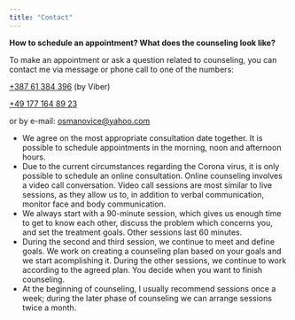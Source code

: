 ```yaml
---
title: "Contact"
---
```


**How to schedule an appointment? What does the counseling look like?**

To make an appointment or ask a question related to counseling, you can contact me via message or phone call to one of the numbers:

[+387 61 384 396](tel:+38761384396) (by Viber)

[+49 177 164 89 23](tel:+491771648923)

or by e-mail: osmanovice@yahoo.com

- We agree on the most appropriate consultation date together. It is possible to schedule appointments in the morning, noon and afternoon hours.
- Due to the current circumstances regarding the Corona virus, it is only possible to schedule an online consultation. Online counseling involves a video call conversation. Video call sessions are most similar to live sessions, as they allow us to, in addition to verbal communication, monitor face and body communication.
- We always start with a 90-minute session, which gives us enough time to get to know each other, discuss the problem which concerns you, and set the treatment goals. Other sessions last 60 minutes.
- During the second and third session, we continue to meet and define goals. We work on creating a counseling plan based on your goals and we start acomplishing it. During the other sessions, we continue to work according to the agreed plan. You decide when you want to finish counseling.
- At the beginning of counseling, I usually recommend sessions once a week; during the later phase of counseling we can arrange sessions twice a month.
